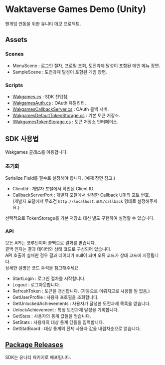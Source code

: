 # Waktaverse Games Demo (Unity)

팬게임 연동을 위한 유니티 데모 프로젝트.

## Assets

### Scenes

- MenuScene : 로그인 절차, 프로필 조회, 도전과제 달성이 포함된 메인 메뉴 장면.
- SampleScene : 도전과제 달성이 포함된 게임 장면.

### Scripts

- [Wakgames.cs](<https://github.com/WakGames/Waktaverse-Games-Demo-Unity/blob/main/Assets/Scripts/Wakgames.cs>) : SDK 진입점.
- [WakgamesAuth.cs](<https://github.com/WakGames/Waktaverse-Games-Demo-Unity/blob/main/Assets/Scripts/WakgamesAuth.cs>) : OAuth 유틸리티.
- [WakgamesCallbackServer.cs](<https://github.com/WakGames/Waktaverse-Games-Demo-Unity/blob/main/Assets/Scripts/WakgamesCallbackServer.cs>) : OAuth 콜백 서버.
- [WakgamesDefaultTokenStorage.cs](<https://github.com/WakGames/Waktaverse-Games-Demo-Unity/blob/main/Assets/Scripts/WakgamesDefaultTokenStorage.cs>) : 기본 토큰 저장소.
- [IWakgamesTokenStorage.cs](<https://github.com/WakGames/Waktaverse-Games-Demo-Unity/blob/main/Assets/Scripts/IWakgamesTokenStorage.cs>) : 토큰 저장소 인터페이스.

## SDK 사용법

Wakgames 클래스를 이용합니다.

### 초기화

Serialize Field를 필수로 설정해야 합니다. (예제 장면 참고.)

- ClientId : 개발자 포탈에서 확인된 Client ID.
- CallbackServerPort : 개발자 포탈에서 설정한 Callback URI의 포트 번호.  
  (개발자 포탈에서 무조건 `http://localhost:포트/callback` 형태로 설정해주세요.)

선택적으로 TokenStorage를 기본 저장소 대신 별도 구현하여 설정할 수 있습니다.

### API

모든 API는 코루틴이며 콜백으로 결과를 받습니다.  
콜백 인자는 결과 데이터와 상태 코드로 구성되어 있습니다.  
API 호출이 실패한 경우 결과 데이터가 null이 되며 오류 코드가 상태 코드에 지정됩니다.  
상세한 설명은 코드 주석을 참고해주세요.

- StartLogin : 로그인 절차를 시작합니다.
- Logout : 로그아웃합니다.
- RefreshToken : 토큰을 갱신합니다. (자동으로 이뤄지므로 사용할 일 없음.)
- GetUserProfile : 사용자 프로필을 조회합니다.
- GetUnlockedAchievements : 사용자가 달성한 도전과제 목록을 얻습니다.
- UnlockAchievement : 특정 도전과제 달성을 기록합니다.
- GetStats : 사용자의 통계 값들을 얻습니다.
- SetStats : 사용자의 대상 통계 값들을 입력합니다.
- GetStatBoard : 대상 통계의 전체 사용자 값을 내림차순으로 얻습니다.

## [Package Releases](https://github.com/WakGames/Waktaverse-Games-Demo-Unity/releases)

SDK는 유니티 패키지로 배포됩니다.
